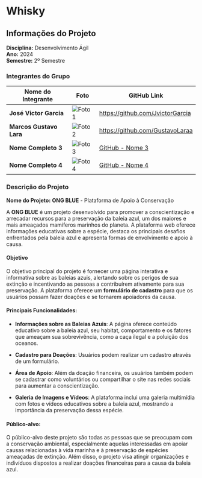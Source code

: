 # Whisky

## Informações do Projeto

**Disciplina:** Desenvolvimento Ágil  
**Ano:** 2024  
**Semestre:** 2º Semestre

### Integrantes do Grupo

| Nome do Integrante       | Foto                                              | GitHub Link                                 |
|--------------------------|---------------------------------------------------|---------------------------------------------|
| **José Victor Garcia**       | ![Foto1](caminho/para/foto1.jpg)                  | https://github.com/JvictorGarcia|
| **Marcos Gustavo Lara**       | ![Foto2](caminho/para/foto2.jpg)                  | https://github.com/GustavoLaraa |
| **Nome Completo 3**       | ![Foto3](caminho/para/foto3.jpg)                  | [GitHub - Nome 3](https://github.com/usuario3) |
| **Nome Completo 4**       | ![Foto4](caminho/para/foto4.jpg)                  | [GitHub - Nome 4](https://github.com/usuario4) |


### Descrição do Projeto

**Nome do Projeto:** **ONG BLUE** - Plataforma de Apoio à Conservação

A **ONG BLUE** é um projeto desenvolvido para promover a conscientização e arrecadar recursos para a preservação da baleia azul, um dos maiores e mais ameaçados mamíferos marinhos do planeta. A plataforma web oferece informações educativas sobre a espécie, destaca os principais desafios enfrentados pela baleia azul e apresenta formas de envolvimento e apoio à causa.

#### Objetivo

O objetivo principal do projeto é fornecer uma página interativa e informativa sobre as baleias azuis, alertando sobre os perigos de sua extinção e incentivando as pessoas a contribuírem ativamente para sua preservação. A plataforma oferece um **formulário de cadastro** para que os usuários possam fazer doações e se tornarem apoiadores da causa.

#### Principais Funcionalidades:

- **Informações sobre as Baleias Azuis**: A página oferece conteúdo educativo sobre a baleia azul, seu habitat, comportamento e os fatores que ameaçam sua sobrevivência, como a caça ilegal e a poluição dos oceanos.
  
- **Cadastro para Doações**: Usuários podem realizar um cadastro através de um formulário. 

- **Área de Apoio**: Além da doação financeira, os usuários também podem se cadastrar como voluntários ou compartilhar o site nas redes sociais para aumentar a conscientização.

- **Galeria de Imagens e Vídeos**: A plataforma inclui uma galeria multimídia com fotos e vídeos educativos sobre a baleia azul, mostrando a importância da preservação dessa espécie.

#### Público-alvo:

O público-alvo deste projeto são todas as pessoas que se preocupam com a conservação ambiental, especialmente aquelas interessadas em apoiar causas relacionadas à vida marinha e à preservação de espécies ameaçadas de extinção. Além disso, o projeto visa atingir organizações e indivíduos dispostos a realizar doações financeiras para a causa da baleia azul.

